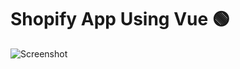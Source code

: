 # Shopify App Using Vue 🟢

![Screenshot](https://drive.google.com/uc?id=1VKbiGd09QJ9c_TjpffQ5zasqxVLzqfgc)
